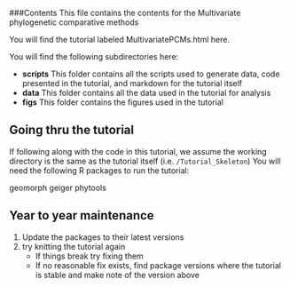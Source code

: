 
###Contents
This file contains the contents for the Multivariate phylogenetic comparative methods

You will find the tutorial labeled MultivariatePCMs.html here. 


You will find the following subdirectories here:
+ **scripts** This folder contains all the scripts used to generate data, code presented in the tutorial, and markdown for the tutorial itself
+ **data**  This folder contains all the data used in the tutorial for analysis
+ **figs** This folder contains the figures used in the tutorial



## Going thru the tutorial

If following along with the code in this tutorial, we assume the working directory is the same as the tutorial itself (i.e. `/Tutorial_Skeleton`)
You will need the following R packages to run the tutorial:

geomorph
geiger
phytools



## Year to year maintenance 

1. Update the packages to their latest versions
2. try knitting the tutorial again
    + If things break try fixing them 
    + If no reasonable fix exists, find package versions where the tutorial is stable and make note of the version above 